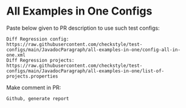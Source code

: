 # All Examples in One Configs
Paste below given to PR description to use such test configs:
```
Diff Regression config: https://raw.githubusercontent.com/checkstyle/test-configs/main/JavadocParagraph/all-examples-in-one/config-all-in-one.xml
Diff Regression projects: https://raw.githubusercontent.com/checkstyle/test-configs/main/JavadocParagraph/all-examples-in-one/list-of-projects.properties
```
Make comment in PR:
```
Github, generate report
```
